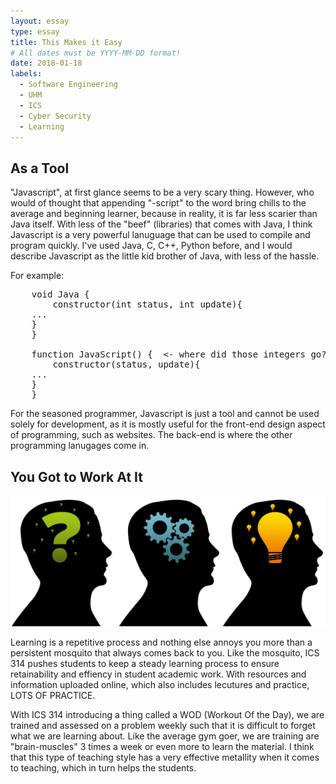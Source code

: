 ```yaml
---
layout: essay
type: essay
title: This Makes it Easy
# All dates must be YYYY-MM-DD format!
date: 2018-01-18
labels:
  - Software Engineering
  - UHM
  - ICS
  - Cyber Security
  - Learning
---
```



## As a Tool

"Javascript", at first glance seems to be a very scary thing. However, who would of thought that appending "-script" to
the word bring chills to the average and beginning learner, because in reality, it is far less scarier than Java itself.
With less of the "beef" (libraries) that comes with Java, I think Javascript is a very powerful lanuguage that can be used to 
compile and program quickly. I've used Java, C, C++, Python before, and I would describe Javascript as the little kid brother of Java,
with less of the hassle. 

For example:

<pre>
	void Java {
		constructor(int status, int update){
    ...
    }
	}

	function JavaScript() {  <- where did those integers go?
		constructor(status, update){
    ...
    }
	}
</pre>


For the seasoned programmer, Javascript is just a tool and cannot be used solely for development, as it is mostly useful for the
front-end design aspect of programming, such as websites. The back-end is where the other programming lanugages come in. 


## You Got to Work At It

<img class="ui medium right floated rounded image" src="../images/brainprocess.jpg">

Learning is a repetitive process and nothing else annoys you more than a persistent mosquito that always comes back to you. 
Like the mosquito, ICS 314 pushes students to keep a steady learning process to ensure retainability and effiency in student academic
work. With resources and information uploaded online, which also includes lecutures and practice, LOTS OF PRACTICE. 

With ICS 314 introducing a thing called a WOD (Workout Of the Day), we are trained and assessed on a problem weekly such that it 
is difficult to forget what we are learning about. Like the average gym goer, we are training are "brain-muscles" 3 times a week
or even more to learn the material. I think that this type of teaching style has a very effective metallity when it comes to teaching, 
which in turn helps the students. 








